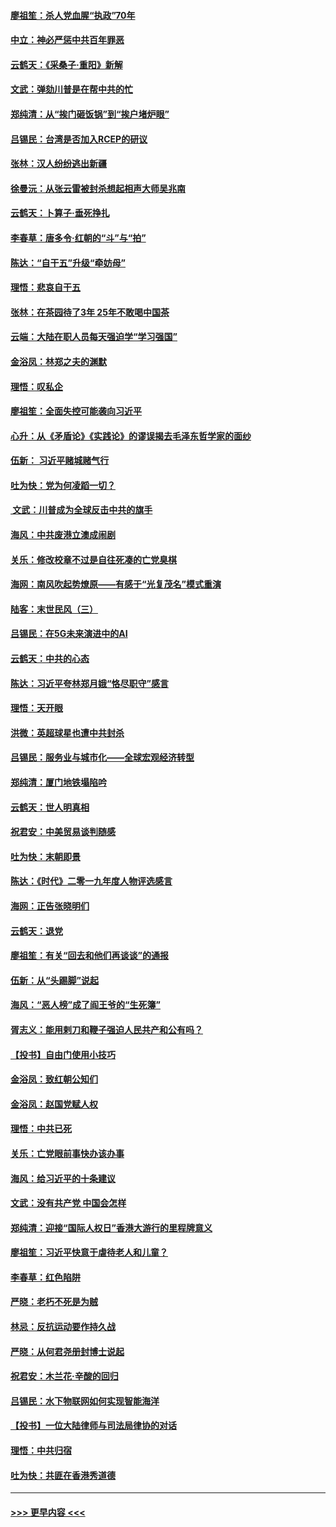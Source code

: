 #### [廖祖笙：杀人党血腥“执政”70年](../pages/nsc993/n11745144.md?t=12260801) 
#### [中立：神必严惩中共百年罪恶](../pages/nsc993/n11744970.md?t=12260801) 
#### [云鹤天：《采桑子‧重阳》新解](../pages/nsc993/n11744948.md?t=12260801) 
#### [文武：弹劾川普是在帮中共的忙](../pages/nsc993/n11744758.md?t=12260801) 
#### [郑纯清：从“挨门砸饭锅”到“挨户堵炉眼”](../pages/nsc993/n11744745.md?t=12260801) 
#### [吕锡民：台湾是否加入RCEP的研议](../pages/nsc993/n11744701.md?t=12260801) 
#### [张林：汉人纷纷逃出新疆](../pages/nsc993/n11743530.md?t=12260801) 
#### [徐曼沅：从张云雷被封杀想起相声大师吴兆南](../pages/nsc993/n11741816.md?t=12260801) 
#### [云鹤天：卜算子‧垂死挣扎](../pages/nsc993/n11739956.md?t=12260801) 
#### [李春草：唐多令‧红朝的“斗”与“拍”](../pages/nsc993/n11739830.md?t=12260801) 
#### [陈达：“自干五”升级“牵妨母”](../pages/nsc993/n11739724.md?t=12260801) 
#### [理悟：悲哀自干五](../pages/nsc993/n11739547.md?t=12260801) 
#### [张林：在茶园待了3年 25年不敢喝中国茶](../pages/nsc993/n11739240.md?t=12260801) 
#### [云端：大陆在职人员每天强迫学“学习强国”](../pages/nsc993/n11738735.md?t=12260801) 
#### [金浴凤：林郑之夫的渊默](../pages/nsc993/n11737735.md?t=12260801) 
#### [理悟：叹私企](../pages/nsc993/n11737715.md?t=12260801) 
#### [廖祖笙：全面失控可能袭向习近平](../pages/nsc993/n11737704.md?t=12260801) 
#### [心升：从《矛盾论》《实践论》的谬误揭去毛泽东哲学家的面纱](../pages/nsc993/n11736962.md?t=12260801) 
#### [伍新： 习近平赌城赌气行](../pages/nsc993/n11736929.md?t=12260801) 
#### [吐为快：党为何凌蹈一切？](../pages/nsc993/n11736915.md?t=12260801) 
#### [ 文武：川普成为全球反击中共的旗手](../pages/nsc993/n11736882.md?t=12260801) 
#### [海风：中共废港立澳成闹剧](../pages/nsc993/n11735857.md?t=12260801) 
#### [关乐：修改校章不过是自往死凑的亡党臭棋](../pages/nsc993/n11735097.md?t=12260801) 
#### [海网：南风吹起势燎原——有感于“光复茂名”模式重演](../pages/nsc993/n11732308.md?t=12260801) 
#### [陆客：末世民风（三）](../pages/nsc993/n11732211.md?t=12260801) 
#### [吕锡民：在5G未来演进中的AI](../pages/nsc993/n11730010.md?t=12260801) 
#### [云鹤天：中共的心态](../pages/nsc993/n11729906.md?t=12260801) 
#### [陈达：习近平夸林郑月娥“恪尽职守”感言](../pages/nsc993/n11729881.md?t=12260801) 
#### [理悟：天开眼](../pages/nsc993/n11729699.md?t=12260801) 
#### [洪微：英超球星也遭中共封杀](../pages/nsc993/n11727243.md?t=12260801) 
#### [吕锡民：服务业与城市化——全球宏观经济转型](../pages/nsc993/n11725845.md?t=12260801) 
#### [郑纯清：厦门地铁塌陷吟](../pages/nsc993/n11725813.md?t=12260801) 
#### [云鹤天：世人明真相](../pages/nsc993/n11725621.md?t=12260801) 
#### [祝君安：中美贸易谈判随感](../pages/nsc993/n11725609.md?t=12260801) 
#### [吐为快：末朝即景](../pages/nsc993/n11723365.md?t=12260801) 
#### [陈达：《时代》二零一九年度人物评选感言](../pages/nsc993/n11723337.md?t=12260801) 
#### [海网：正告张晓明们](../pages/nsc993/n11723228.md?t=12260801) 
#### [云鹤天：退党](../pages/nsc993/n11723056.md?t=12260801) 
#### [廖祖笙：有关“回去和他们再谈谈”的通报](../pages/nsc993/n11722442.md?t=12260801) 
#### [伍新：从“头踢脚”说起](../pages/nsc993/n11722429.md?t=12260801) 
#### [海风：“恶人榜”成了阎王爷的“生死簿”](../pages/nsc993/n11722272.md?t=12260801) 
#### [胥志义：能用剌刀和鞭子强迫人民共产和公有吗？](../pages/nsc993/n11720569.md?t=12260801) 
#### [【投书】自由门使用小技巧](../pages/nsc993/n11720180.md?t=12260801) 
#### [金浴凤：致红朝公知们](../pages/nsc993/n11720563.md?t=12260801) 
#### [金浴凤：赵国党赋人权](../pages/nsc993/n11720533.md?t=12260801) 
#### [理悟：中共已死](../pages/nsc993/n11720233.md?t=12260801) 
#### [关乐：亡党眼前事快办该办事](../pages/nsc993/n11719160.md?t=12260801) 
#### [海风：给习近平的十条建议](../pages/nsc993/n11717616.md?t=12260801) 
#### [文武：没有共产党 中国会怎样](../pages/nsc993/n11717584.md?t=12260801) 
#### [郑纯清：迎接“国际人权日”香港大游行的里程牌意义](../pages/nsc993/n11717417.md?t=12260801) 
#### [廖祖笙：习近平快意于虐待老人和儿童？](../pages/nsc993/n11715313.md?t=12260801) 
#### [李春草：红色陷阱](../pages/nsc993/n11715029.md?t=12260801) 
#### [严晓：老朽不死是为贼](../pages/nsc993/n11712910.md?t=12260801) 
#### [林忌：反抗运动要作持久战](../pages/nsc993/n11712623.md?t=12260801) 
#### [严晓：从何君尧册封博士说起](../pages/nsc993/n11712465.md?t=12260801) 
#### [祝君安：木兰花·辛酸的回归](../pages/nsc993/n11712381.md?t=12260801) 
#### [吕锡民：水下物联网如何实现智能海洋](../pages/nsc993/n11711158.md?t=12260801) 
#### [【投书】一位大陆律师与司法局律协的对话](../pages/nsc993/n11709675.md?t=12260801) 
#### [理悟：中共归宿](../pages/nsc993/n11710059.md?t=12260801) 
#### [吐为快：共匪在香港秀道德](../pages/nsc993/n11709979.md?t=12260801) 

----
#### [ >>> 更早内容 <<< ](../indexes/nsc993-earlier.md)
